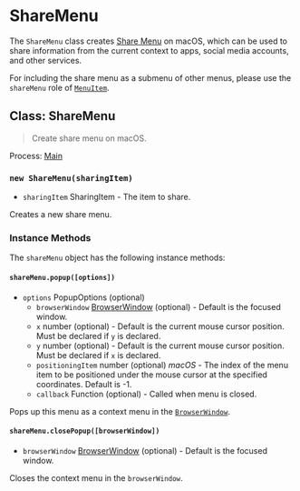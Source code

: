 # ShareMenu

The `ShareMenu` class creates [Share Menu][share-menu] on macOS, which can be
used to share information from the current context to apps, social media
accounts, and other services.

For including the share menu as a submenu of other menus, please use the
`shareMenu` role of [`MenuItem`](menu-item.md).

## Class: ShareMenu

> Create share menu on macOS.

Process: [Main](../glossary.md#main-process)

### `new ShareMenu(sharingItem)`

* `sharingItem` SharingItem - The item to share.

Creates a new share menu.

### Instance Methods

The `shareMenu` object has the following instance methods:

#### `shareMenu.popup([options])`

* `options` PopupOptions (optional)
  * `browserWindow` [BrowserWindow](browser-window.md) (optional) - Default is the focused window.
  * `x` number (optional) - Default is the current mouse cursor position.
    Must be declared if `y` is declared.
  * `y` number (optional) - Default is the current mouse cursor position.
    Must be declared if `x` is declared.
  * `positioningItem` number (optional) _macOS_ - The index of the menu item to
    be positioned under the mouse cursor at the specified coordinates. Default
    is -1.
  * `callback` Function (optional) - Called when menu is closed.

Pops up this menu as a context menu in the [`BrowserWindow`](browser-window.md).

#### `shareMenu.closePopup([browserWindow])`

* `browserWindow` [BrowserWindow](browser-window.md) (optional) - Default is the focused window.

Closes the context menu in the `browserWindow`.

[share-menu]: https://developer.apple.com/design/human-interface-guidelines/macos/extensions/share-extensions/
